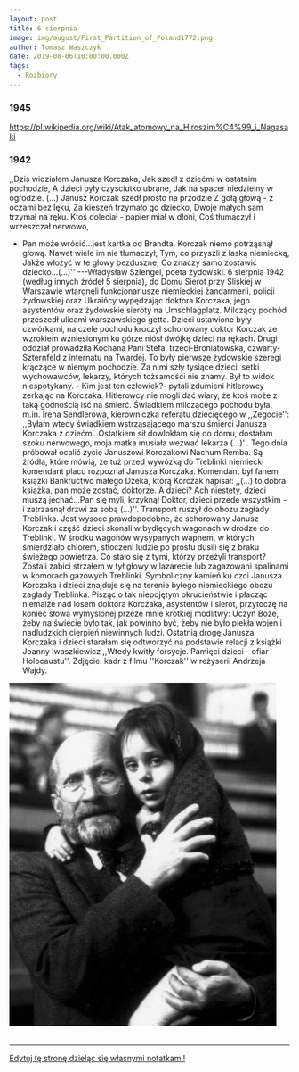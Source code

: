 ```yaml
---
layout: post
title: 6 sierpnia
image: img/august/First_Partition_of_Poland1772.png
author: Tomasz Waszczyk
date: 2019-08-06T10:00:00.000Z
tags:
  - Rozbiory
---
```


### 1945

https://pl.wikipedia.org/wiki/Atak_atomowy_na_Hiroszim%C4%99_i_Nagasaki

### 1942

,,Dziś widziałem Janusza Korczaka, 
Jak szedł z dziećmi w ostatnim pochodzie, 
A dzieci były czyściutko ubrane, 
Jak na spacer niedzielny w ogrodzie. (...) 
Janusz Korczak szedł prosto na przodzie
Z gołą głową - z oczami bez lęku, 
Za kieszeń trzymało go dziecko, 
Dwoje małych sam trzymał na ręku. 
Ktoś doleciał - papier miał w dłoni, 
Coś tłumaczył i wrzeszczał nerwowo, 
- Pan może wrócić...jest kartka od Brandta, 
Korczak niemo potrząsnął głową. 
Nawet wiele im nie tłumaczył, 
Tym, co przyszli z łaską niemiecką, 
Jakże włożyć w te głowy bezduszne, 
Co znaczy samo zostawić dziecko...(...)''
---Władysław Szlengel, poeta żydowski.
6 sierpnia 1942 (według innych źródeł 5 sierpnia), do Domu Sierot przy Śliskiej w Warszawie wtargnęli funkcjonariusze niemieckiej żandarmerii, policji żydowskiej oraz Ukraińcy wypędzając doktora Korczaka, jego asystentów oraz żydowskie sieroty na Umschlagplatz. Milczący pochód przeszedł ulicami warszawskiego getta. Dzieci ustawione były czwórkami, na czele pochodu kroczył schorowany doktor Korczak ze wzrokiem wzniesionym ku górze niósł dwójkę dzieci na rękach. Drugi oddział prowadziła Kochana Pani Stefa, trzeci-Broniatowska, czwarty-Szternfeld z internatu na Twardej. To były pierwsze żydowskie szeregi krączące w niemym pochodzie. Za nimi szły tysiące dzieci, setki wychowawców, lekarzy, których tożsamości nie znamy. Był to widok niespotykany. - Kim jest ten człowiek?- pytali zdumieni hitlerowcy zerkając na Korczaka. Hitlerowcy nie mogli dać wiary, że ktoś może z taką godnością iść na śmierć. Świadkiem milczącego pochodu była, m.in. Irena Sendlerowa, kierowniczka referatu dziecięcego w ,,Żegocie'': ,,Byłam wtedy świadkiem wstrząsającego marszu śmierci Janusza Korczaka z dziećmi. Ostatkiem sił dowlokłam się do domu, dostałam szoku nerwowego, moja matka musiała wezwać lekarza (...)''. Tego dnia próbował ocalić życie Januszowi Korczakowi Nachum Remba. Są źródła, które mówią, że tuż przed wywózką do Treblinki niemiecki komendant placu rozpoznał Janusza Korczaka. Komendant był fanem książki Bankructwo małego Dżeka, którą Korczak napisał: ,,(...) to dobra książka, pan może zostać, doktorze. A dzieci? Ach niestety, dzieci muszą jechać...Pan się myli, krzyknął Doktor, dzieci przede wszystkim - i zatrzasnął drzwi za sobą (...)''. Transport ruszył do obozu zagłady Treblinka. Jest wysoce prawdopodobne, że schorowany Janusz Korczak i część dzieci skonali w bydlęcych wagonach w drodze do Treblinki. W środku wagonów wysypanych wapnem, w których śmierdziało chlorem, stłoczeni ludzie po prostu dusili się z braku świeżego powietrza. Co stało się z tymi, którzy przeżyli transport? Zostali zabici strzałem w tył głowy w lazarecie lub zagazowani spalinami w komorach gazowych Treblinki.
Symboliczny kamień ku czci Janusza Korczaka i dzieci znajduje się na terenie byłego niemieckiego obozu zagłady Treblinka.
Pisząc o tak niepojętym okrucieństwie i płacząc niemalże nad losem doktora Korczaka, asystentów i sierot, przytoczę na koniec słowa wymyślonej przeze mnie krótkiej modlitwy: Uczyń Boże, żeby na świecie było tak, jak powinno być, żeby nie było piekła wojen i nadludzkich cierpień niewinnych ludzi. 
Ostatnią drogę Janusza Korczaka i dzieci starałam się odtworzyć na podstawie relacji z książki Joanny Iwaszkiewicz ,,Wtedy kwitły forsycje. Pamięci dzieci - ofiar Holocaustu''. 
Zdjęcie: kadr z filmu ''Korczak'' w reżyserii Andrzeja Wajdy.

<img src="./img/august/korczak.jpg"><br><br>

---

<a href="https://github.com/TomaszWaszczyk/historia.waszczyk.com/edit/master/src/content/august-6.md" target="_blank">Edytuj tę stronę dzieląc się własnymi notatkami!</a>
